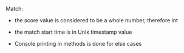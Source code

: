Match:
- the score value is considered to be a whole number, therefore int
- the match start time is in Unix timestamp value

- Console printing in methods is done for else cases